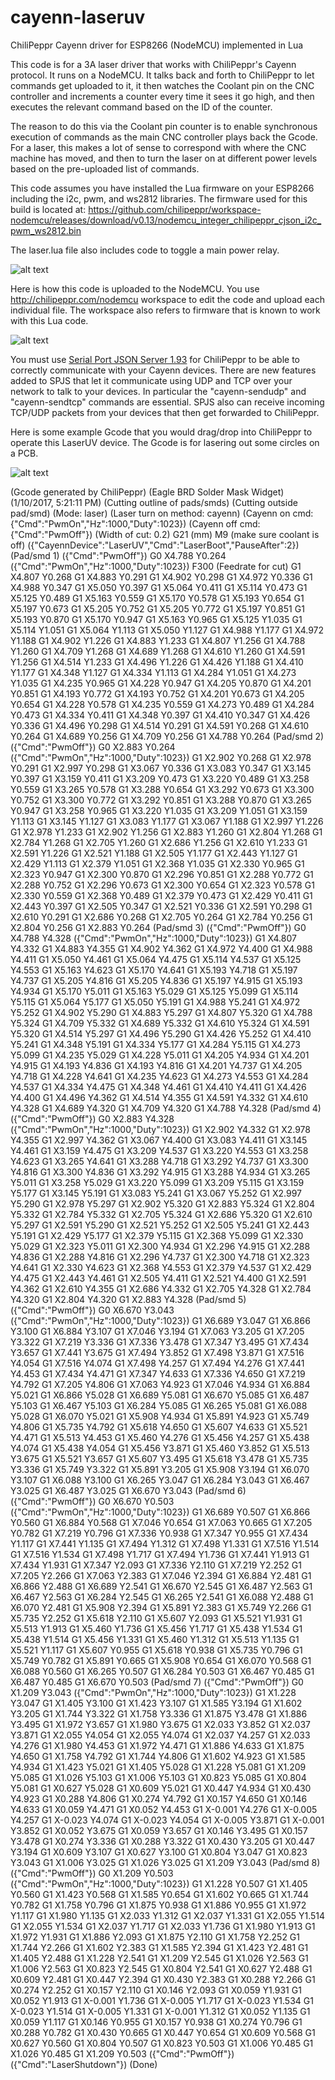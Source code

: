 # cayenn-laseruv
ChiliPeppr Cayenn driver for ESP8266 (NodeMCU) implemented in Lua

This code is for a 3A laser driver that works with ChiliPeppr's Cayenn protocol. It runs on a NodeMCU. It talks back and forth to ChiliPeppr to let commands get uploaded to it, it then watches the Coolant pin on the CNC controller and increments a counter every time it sees it go high, and then executes the relevant command based on the ID of the counter.

The reason to do this via the Coolant pin counter is to enable synchronous execution of commands as the main CNC controller plays back the Gcode. For a laser, this makes a lot of sense to correspond with where the CNC machine has moved, and then to turn the laser on at different power levels based on the pre-uploaded list of commands.

This code assumes you have installed the Lua firmware on your ESP8266 including the i2c, pwm, and ws2812 libraries. The firmware used for this build is located at: https://github.com/chilipeppr/workspace-nodemcu/releases/download/v0.13/nodemcu_integer_chilipeppr_cjson_i2c_pwm_ws2812.bin

The laser.lua file also includes code to toggle a main power relay.

![alt text](img/photo.jpg "")

Here is how this code is uploaded to the NodeMCU. You use http://chilipeppr.com/nodemcu workspace to edit the code and upload each individual file. The workspace also refers to firmware that is known to work with this Lua code.

![alt text](img/workspace.png "")

You must use <a href="https://github.com/chilipeppr/serial-port-json-server">Serial Port JSON Server 1.93</a> for ChiliPeppr to be able to correctly communicate with your Cayenn devices. There are new features added to SPJS that let
it communicate using UDP and TCP over your network to talk to your devices. In particular the "cayenn-sendudp" and "cayenn-sendtcp" commands are essential. SPJS also
can receive incoming TCP/UDP packets from your devices that then get forwarded to ChiliPeppr.

Here is some example Gcode that you would drag/drop into ChiliPeppr to operate this LaserUV device. The Gcode is for lasering out some circles on a PCB.

![alt text](img/cp.png "")


(Gcode generated by ChiliPeppr)
(Eagle BRD Solder Mask Widget)
(1/10/2017, 5:21:11 PM)
(Cutting outline of pads/smds)
(Cutting outside pad/smd)
(Mode: laser)
(Laser turn on method: cayenn)
(Cayenn on cmd: {"Cmd":"PwmOn","Hz":1000,"Duty":1023})
(Cayenn off cmd: {"Cmd":"PwmOff"})
(Width of cut: 0.2)
G21 (mm)
M9 (make sure coolant is off)
({"CayennDevice":"LaserUV","Cmd":"LaserBoot","PauseAfter":2})
(Pad/smd 1)
({"Cmd":"PwmOff"})
G0 X4.788 Y0.264
({"Cmd":"PwmOn","Hz":1000,"Duty":1023})
F300 (Feedrate for cut)
G1 X4.807 Y0.268
G1 X4.883 Y0.291
G1 X4.902 Y0.298
G1 X4.972 Y0.336
G1 X4.988 Y0.347
G1 X5.050 Y0.397
G1 X5.064 Y0.411
G1 X5.114 Y0.473
G1 X5.125 Y0.489
G1 X5.163 Y0.559
G1 X5.170 Y0.578
G1 X5.193 Y0.654
G1 X5.197 Y0.673
G1 X5.205 Y0.752
G1 X5.205 Y0.772
G1 X5.197 Y0.851
G1 X5.193 Y0.870
G1 X5.170 Y0.947
G1 X5.163 Y0.965
G1 X5.125 Y1.035
G1 X5.114 Y1.051
G1 X5.064 Y1.113
G1 X5.050 Y1.127
G1 X4.988 Y1.177
G1 X4.972 Y1.188
G1 X4.902 Y1.226
G1 X4.883 Y1.233
G1 X4.807 Y1.256
G1 X4.788 Y1.260
G1 X4.709 Y1.268
G1 X4.689 Y1.268
G1 X4.610 Y1.260
G1 X4.591 Y1.256
G1 X4.514 Y1.233
G1 X4.496 Y1.226
G1 X4.426 Y1.188
G1 X4.410 Y1.177
G1 X4.348 Y1.127
G1 X4.334 Y1.113
G1 X4.284 Y1.051
G1 X4.273 Y1.035
G1 X4.235 Y0.965
G1 X4.228 Y0.947
G1 X4.205 Y0.870
G1 X4.201 Y0.851
G1 X4.193 Y0.772
G1 X4.193 Y0.752
G1 X4.201 Y0.673
G1 X4.205 Y0.654
G1 X4.228 Y0.578
G1 X4.235 Y0.559
G1 X4.273 Y0.489
G1 X4.284 Y0.473
G1 X4.334 Y0.411
G1 X4.348 Y0.397
G1 X4.410 Y0.347
G1 X4.426 Y0.336
G1 X4.496 Y0.298
G1 X4.514 Y0.291
G1 X4.591 Y0.268
G1 X4.610 Y0.264
G1 X4.689 Y0.256
G1 X4.709 Y0.256
G1 X4.788 Y0.264
(Pad/smd 2)
({"Cmd":"PwmOff"})
G0 X2.883 Y0.264
({"Cmd":"PwmOn","Hz":1000,"Duty":1023})
G1 X2.902 Y0.268
G1 X2.978 Y0.291
G1 X2.997 Y0.298
G1 X3.067 Y0.336
G1 X3.083 Y0.347
G1 X3.145 Y0.397
G1 X3.159 Y0.411
G1 X3.209 Y0.473
G1 X3.220 Y0.489
G1 X3.258 Y0.559
G1 X3.265 Y0.578
G1 X3.288 Y0.654
G1 X3.292 Y0.673
G1 X3.300 Y0.752
G1 X3.300 Y0.772
G1 X3.292 Y0.851
G1 X3.288 Y0.870
G1 X3.265 Y0.947
G1 X3.258 Y0.965
G1 X3.220 Y1.035
G1 X3.209 Y1.051
G1 X3.159 Y1.113
G1 X3.145 Y1.127
G1 X3.083 Y1.177
G1 X3.067 Y1.188
G1 X2.997 Y1.226
G1 X2.978 Y1.233
G1 X2.902 Y1.256
G1 X2.883 Y1.260
G1 X2.804 Y1.268
G1 X2.784 Y1.268
G1 X2.705 Y1.260
G1 X2.686 Y1.256
G1 X2.610 Y1.233
G1 X2.591 Y1.226
G1 X2.521 Y1.188
G1 X2.505 Y1.177
G1 X2.443 Y1.127
G1 X2.429 Y1.113
G1 X2.379 Y1.051
G1 X2.368 Y1.035
G1 X2.330 Y0.965
G1 X2.323 Y0.947
G1 X2.300 Y0.870
G1 X2.296 Y0.851
G1 X2.288 Y0.772
G1 X2.288 Y0.752
G1 X2.296 Y0.673
G1 X2.300 Y0.654
G1 X2.323 Y0.578
G1 X2.330 Y0.559
G1 X2.368 Y0.489
G1 X2.379 Y0.473
G1 X2.429 Y0.411
G1 X2.443 Y0.397
G1 X2.505 Y0.347
G1 X2.521 Y0.336
G1 X2.591 Y0.298
G1 X2.610 Y0.291
G1 X2.686 Y0.268
G1 X2.705 Y0.264
G1 X2.784 Y0.256
G1 X2.804 Y0.256
G1 X2.883 Y0.264
(Pad/smd 3)
({"Cmd":"PwmOff"})
G0 X4.788 Y4.328
({"Cmd":"PwmOn","Hz":1000,"Duty":1023})
G1 X4.807 Y4.332
G1 X4.883 Y4.355
G1 X4.902 Y4.362
G1 X4.972 Y4.400
G1 X4.988 Y4.411
G1 X5.050 Y4.461
G1 X5.064 Y4.475
G1 X5.114 Y4.537
G1 X5.125 Y4.553
G1 X5.163 Y4.623
G1 X5.170 Y4.641
G1 X5.193 Y4.718
G1 X5.197 Y4.737
G1 X5.205 Y4.816
G1 X5.205 Y4.836
G1 X5.197 Y4.915
G1 X5.193 Y4.934
G1 X5.170 Y5.011
G1 X5.163 Y5.029
G1 X5.125 Y5.099
G1 X5.114 Y5.115
G1 X5.064 Y5.177
G1 X5.050 Y5.191
G1 X4.988 Y5.241
G1 X4.972 Y5.252
G1 X4.902 Y5.290
G1 X4.883 Y5.297
G1 X4.807 Y5.320
G1 X4.788 Y5.324
G1 X4.709 Y5.332
G1 X4.689 Y5.332
G1 X4.610 Y5.324
G1 X4.591 Y5.320
G1 X4.514 Y5.297
G1 X4.496 Y5.290
G1 X4.426 Y5.252
G1 X4.410 Y5.241
G1 X4.348 Y5.191
G1 X4.334 Y5.177
G1 X4.284 Y5.115
G1 X4.273 Y5.099
G1 X4.235 Y5.029
G1 X4.228 Y5.011
G1 X4.205 Y4.934
G1 X4.201 Y4.915
G1 X4.193 Y4.836
G1 X4.193 Y4.816
G1 X4.201 Y4.737
G1 X4.205 Y4.718
G1 X4.228 Y4.641
G1 X4.235 Y4.623
G1 X4.273 Y4.553
G1 X4.284 Y4.537
G1 X4.334 Y4.475
G1 X4.348 Y4.461
G1 X4.410 Y4.411
G1 X4.426 Y4.400
G1 X4.496 Y4.362
G1 X4.514 Y4.355
G1 X4.591 Y4.332
G1 X4.610 Y4.328
G1 X4.689 Y4.320
G1 X4.709 Y4.320
G1 X4.788 Y4.328
(Pad/smd 4)
({"Cmd":"PwmOff"})
G0 X2.883 Y4.328
({"Cmd":"PwmOn","Hz":1000,"Duty":1023})
G1 X2.902 Y4.332
G1 X2.978 Y4.355
G1 X2.997 Y4.362
G1 X3.067 Y4.400
G1 X3.083 Y4.411
G1 X3.145 Y4.461
G1 X3.159 Y4.475
G1 X3.209 Y4.537
G1 X3.220 Y4.553
G1 X3.258 Y4.623
G1 X3.265 Y4.641
G1 X3.288 Y4.718
G1 X3.292 Y4.737
G1 X3.300 Y4.816
G1 X3.300 Y4.836
G1 X3.292 Y4.915
G1 X3.288 Y4.934
G1 X3.265 Y5.011
G1 X3.258 Y5.029
G1 X3.220 Y5.099
G1 X3.209 Y5.115
G1 X3.159 Y5.177
G1 X3.145 Y5.191
G1 X3.083 Y5.241
G1 X3.067 Y5.252
G1 X2.997 Y5.290
G1 X2.978 Y5.297
G1 X2.902 Y5.320
G1 X2.883 Y5.324
G1 X2.804 Y5.332
G1 X2.784 Y5.332
G1 X2.705 Y5.324
G1 X2.686 Y5.320
G1 X2.610 Y5.297
G1 X2.591 Y5.290
G1 X2.521 Y5.252
G1 X2.505 Y5.241
G1 X2.443 Y5.191
G1 X2.429 Y5.177
G1 X2.379 Y5.115
G1 X2.368 Y5.099
G1 X2.330 Y5.029
G1 X2.323 Y5.011
G1 X2.300 Y4.934
G1 X2.296 Y4.915
G1 X2.288 Y4.836
G1 X2.288 Y4.816
G1 X2.296 Y4.737
G1 X2.300 Y4.718
G1 X2.323 Y4.641
G1 X2.330 Y4.623
G1 X2.368 Y4.553
G1 X2.379 Y4.537
G1 X2.429 Y4.475
G1 X2.443 Y4.461
G1 X2.505 Y4.411
G1 X2.521 Y4.400
G1 X2.591 Y4.362
G1 X2.610 Y4.355
G1 X2.686 Y4.332
G1 X2.705 Y4.328
G1 X2.784 Y4.320
G1 X2.804 Y4.320
G1 X2.883 Y4.328
(Pad/smd 5)
({"Cmd":"PwmOff"})
G0 X6.670 Y3.043
({"Cmd":"PwmOn","Hz":1000,"Duty":1023})
G1 X6.689 Y3.047
G1 X6.866 Y3.100
G1 X6.884 Y3.107
G1 X7.046 Y3.194
G1 X7.063 Y3.205
G1 X7.205 Y3.322
G1 X7.219 Y3.336
G1 X7.336 Y3.478
G1 X7.347 Y3.495
G1 X7.434 Y3.657
G1 X7.441 Y3.675
G1 X7.494 Y3.852
G1 X7.498 Y3.871
G1 X7.516 Y4.054
G1 X7.516 Y4.074
G1 X7.498 Y4.257
G1 X7.494 Y4.276
G1 X7.441 Y4.453
G1 X7.434 Y4.471
G1 X7.347 Y4.633
G1 X7.336 Y4.650
G1 X7.219 Y4.792
G1 X7.205 Y4.806
G1 X7.063 Y4.923
G1 X7.046 Y4.934
G1 X6.884 Y5.021
G1 X6.866 Y5.028
G1 X6.689 Y5.081
G1 X6.670 Y5.085
G1 X6.487 Y5.103
G1 X6.467 Y5.103
G1 X6.284 Y5.085
G1 X6.265 Y5.081
G1 X6.088 Y5.028
G1 X6.070 Y5.021
G1 X5.908 Y4.934
G1 X5.891 Y4.923
G1 X5.749 Y4.806
G1 X5.735 Y4.792
G1 X5.618 Y4.650
G1 X5.607 Y4.633
G1 X5.521 Y4.471
G1 X5.513 Y4.453
G1 X5.460 Y4.276
G1 X5.456 Y4.257
G1 X5.438 Y4.074
G1 X5.438 Y4.054
G1 X5.456 Y3.871
G1 X5.460 Y3.852
G1 X5.513 Y3.675
G1 X5.521 Y3.657
G1 X5.607 Y3.495
G1 X5.618 Y3.478
G1 X5.735 Y3.336
G1 X5.749 Y3.322
G1 X5.891 Y3.205
G1 X5.908 Y3.194
G1 X6.070 Y3.107
G1 X6.088 Y3.100
G1 X6.265 Y3.047
G1 X6.284 Y3.043
G1 X6.467 Y3.025
G1 X6.487 Y3.025
G1 X6.670 Y3.043
(Pad/smd 6)
({"Cmd":"PwmOff"})
G0 X6.670 Y0.503
({"Cmd":"PwmOn","Hz":1000,"Duty":1023})
G1 X6.689 Y0.507
G1 X6.866 Y0.560
G1 X6.884 Y0.568
G1 X7.046 Y0.654
G1 X7.063 Y0.665
G1 X7.205 Y0.782
G1 X7.219 Y0.796
G1 X7.336 Y0.938
G1 X7.347 Y0.955
G1 X7.434 Y1.117
G1 X7.441 Y1.135
G1 X7.494 Y1.312
G1 X7.498 Y1.331
G1 X7.516 Y1.514
G1 X7.516 Y1.534
G1 X7.498 Y1.717
G1 X7.494 Y1.736
G1 X7.441 Y1.913
G1 X7.434 Y1.931
G1 X7.347 Y2.093
G1 X7.336 Y2.110
G1 X7.219 Y2.252
G1 X7.205 Y2.266
G1 X7.063 Y2.383
G1 X7.046 Y2.394
G1 X6.884 Y2.481
G1 X6.866 Y2.488
G1 X6.689 Y2.541
G1 X6.670 Y2.545
G1 X6.487 Y2.563
G1 X6.467 Y2.563
G1 X6.284 Y2.545
G1 X6.265 Y2.541
G1 X6.088 Y2.488
G1 X6.070 Y2.481
G1 X5.908 Y2.394
G1 X5.891 Y2.383
G1 X5.749 Y2.266
G1 X5.735 Y2.252
G1 X5.618 Y2.110
G1 X5.607 Y2.093
G1 X5.521 Y1.931
G1 X5.513 Y1.913
G1 X5.460 Y1.736
G1 X5.456 Y1.717
G1 X5.438 Y1.534
G1 X5.438 Y1.514
G1 X5.456 Y1.331
G1 X5.460 Y1.312
G1 X5.513 Y1.135
G1 X5.521 Y1.117
G1 X5.607 Y0.955
G1 X5.618 Y0.938
G1 X5.735 Y0.796
G1 X5.749 Y0.782
G1 X5.891 Y0.665
G1 X5.908 Y0.654
G1 X6.070 Y0.568
G1 X6.088 Y0.560
G1 X6.265 Y0.507
G1 X6.284 Y0.503
G1 X6.467 Y0.485
G1 X6.487 Y0.485
G1 X6.670 Y0.503
(Pad/smd 7)
({"Cmd":"PwmOff"})
G0 X1.209 Y3.043
({"Cmd":"PwmOn","Hz":1000,"Duty":1023})
G1 X1.228 Y3.047
G1 X1.405 Y3.100
G1 X1.423 Y3.107
G1 X1.585 Y3.194
G1 X1.602 Y3.205
G1 X1.744 Y3.322
G1 X1.758 Y3.336
G1 X1.875 Y3.478
G1 X1.886 Y3.495
G1 X1.972 Y3.657
G1 X1.980 Y3.675
G1 X2.033 Y3.852
G1 X2.037 Y3.871
G1 X2.055 Y4.054
G1 X2.055 Y4.074
G1 X2.037 Y4.257
G1 X2.033 Y4.276
G1 X1.980 Y4.453
G1 X1.972 Y4.471
G1 X1.886 Y4.633
G1 X1.875 Y4.650
G1 X1.758 Y4.792
G1 X1.744 Y4.806
G1 X1.602 Y4.923
G1 X1.585 Y4.934
G1 X1.423 Y5.021
G1 X1.405 Y5.028
G1 X1.228 Y5.081
G1 X1.209 Y5.085
G1 X1.026 Y5.103
G1 X1.006 Y5.103
G1 X0.823 Y5.085
G1 X0.804 Y5.081
G1 X0.627 Y5.028
G1 X0.609 Y5.021
G1 X0.447 Y4.934
G1 X0.430 Y4.923
G1 X0.288 Y4.806
G1 X0.274 Y4.792
G1 X0.157 Y4.650
G1 X0.146 Y4.633
G1 X0.059 Y4.471
G1 X0.052 Y4.453
G1 X-0.001 Y4.276
G1 X-0.005 Y4.257
G1 X-0.023 Y4.074
G1 X-0.023 Y4.054
G1 X-0.005 Y3.871
G1 X-0.001 Y3.852
G1 X0.052 Y3.675
G1 X0.059 Y3.657
G1 X0.146 Y3.495
G1 X0.157 Y3.478
G1 X0.274 Y3.336
G1 X0.288 Y3.322
G1 X0.430 Y3.205
G1 X0.447 Y3.194
G1 X0.609 Y3.107
G1 X0.627 Y3.100
G1 X0.804 Y3.047
G1 X0.823 Y3.043
G1 X1.006 Y3.025
G1 X1.026 Y3.025
G1 X1.209 Y3.043
(Pad/smd 8)
({"Cmd":"PwmOff"})
G0 X1.209 Y0.503
({"Cmd":"PwmOn","Hz":1000,"Duty":1023})
G1 X1.228 Y0.507
G1 X1.405 Y0.560
G1 X1.423 Y0.568
G1 X1.585 Y0.654
G1 X1.602 Y0.665
G1 X1.744 Y0.782
G1 X1.758 Y0.796
G1 X1.875 Y0.938
G1 X1.886 Y0.955
G1 X1.972 Y1.117
G1 X1.980 Y1.135
G1 X2.033 Y1.312
G1 X2.037 Y1.331
G1 X2.055 Y1.514
G1 X2.055 Y1.534
G1 X2.037 Y1.717
G1 X2.033 Y1.736
G1 X1.980 Y1.913
G1 X1.972 Y1.931
G1 X1.886 Y2.093
G1 X1.875 Y2.110
G1 X1.758 Y2.252
G1 X1.744 Y2.266
G1 X1.602 Y2.383
G1 X1.585 Y2.394
G1 X1.423 Y2.481
G1 X1.405 Y2.488
G1 X1.228 Y2.541
G1 X1.209 Y2.545
G1 X1.026 Y2.563
G1 X1.006 Y2.563
G1 X0.823 Y2.545
G1 X0.804 Y2.541
G1 X0.627 Y2.488
G1 X0.609 Y2.481
G1 X0.447 Y2.394
G1 X0.430 Y2.383
G1 X0.288 Y2.266
G1 X0.274 Y2.252
G1 X0.157 Y2.110
G1 X0.146 Y2.093
G1 X0.059 Y1.931
G1 X0.052 Y1.913
G1 X-0.001 Y1.736
G1 X-0.005 Y1.717
G1 X-0.023 Y1.534
G1 X-0.023 Y1.514
G1 X-0.005 Y1.331
G1 X-0.001 Y1.312
G1 X0.052 Y1.135
G1 X0.059 Y1.117
G1 X0.146 Y0.955
G1 X0.157 Y0.938
G1 X0.274 Y0.796
G1 X0.288 Y0.782
G1 X0.430 Y0.665
G1 X0.447 Y0.654
G1 X0.609 Y0.568
G1 X0.627 Y0.560
G1 X0.804 Y0.507
G1 X0.823 Y0.503
G1 X1.006 Y0.485
G1 X1.026 Y0.485
G1 X1.209 Y0.503
({"Cmd":"PwmOff"})
({"Cmd":"LaserShutdown"})
(Done)
